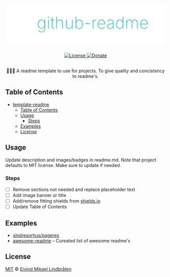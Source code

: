 # ![template-readme](github/github.svg)

<p align="center">

<a href="license">
<img alt="License" src="https://img.shields.io/github/license/eivindml/template-readme.svg">
</a>

<a href="https://www.paypal.me/eivindml">
<img alt="Donate" src="https://img.shields.io/badge/$-donate-ff69b4.svg?maxAge=2592000&amp;style=flat">
</a>

<br />
<br />
</p>

<p align="center">
👨🏼‍🍳 A readme template to use for projects. To give quality and concistency to readme's.
</p>

## Table of Contents

- [template-readme](#template-readme)
	- [Table of Contents](#table-of-contents)
	- [Usage](#usage)
        - [Steps](#steps)
	- [Examples](#examples)
	- [License](#license)

## Usage

Update description and images/badges in readme.md. Note that project defaults to MIT license. Make sure to update if needed.

### Steps

- [ ] Remove sections not needed and replace placeholder text
- [ ] Add image banner or title
- [ ] Add/remove fitting shields from [shields.io](https://shields.io)
- [ ] Update Table of Contents

## Examples

* [sindresorhus/pageres](https://github.com/sindresorhus/pageres)
* [awesome-readme](https://github.com/matiassingers/awesome-readme) – Cureated list of awesome readme's

## License

[MIT](license) © [Eivind Mikael Lindbråten](http://madebymist.com)
